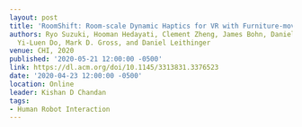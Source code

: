 ```yaml
---
layout: post
title: 'RoomShift: Room-scale Dynamic Haptics for VR with Furniture-moving Swarm Robots'
authors: Ryo Suzuki, Hooman Hedayati, Clement Zheng, James Bohn, Daniel Szafir, Ellen
  Yi-Luen Do, Mark D. Gross, and Daniel Leithinger
venue: CHI, 2020
published: '2020-05-21 12:00:00 -0500'
link: https://dl.acm.org/doi/10.1145/3313831.3376523
date: '2020-04-23 12:00:00 -0500'
location: Online
leader: Kishan D Chandan
tags:
- Human Robot Interaction
---
```


